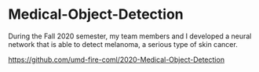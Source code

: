# Medical-Object-Detection

During the Fall 2020 semester, my team members and I developed a neural network that is able to detect melanoma, a serious type of skin cancer.

https://github.com/umd-fire-coml/2020-Medical-Object-Detection

